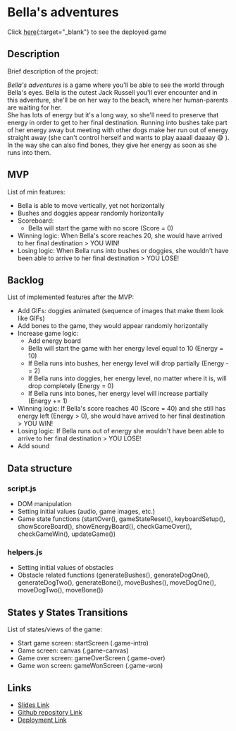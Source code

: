 # Bella's adventures
Click [here](https://alerodriguezabella.github.io/bellas-adventures/){:target="_blank"} to see the deployed game

## Description
Brief description of the project:

*Bella's adventures* is a game where you'll be able to see the world through Bella's eyes. Bella is the cutest Jack Russell you'll ever encounter and in this adventure, she'll be on her way to the beach, where her human-parents are waiting for her. <br/>
She has lots of energy but it's a long way, so she'll need to preserve that energy in order to get to her final destination. Running into bushes take part of her energy away but meeting with other dogs make her run out of energy straight away (she can't control herself and wants to play aaaall daaaay :sweat_smile: ). In the way she can also find bones, they give her energy as soon as she runs into them.

## MVP
List of min features:

- Bella is able to move vertically, yet not horizontally
- Bushes and doggies appear randomly horizontally
- Scoreboard:
    - Bella will start the game with no score (Score = 0)
- Winning logic: When Bella's score reaches 20, she would have arrived to her final destination > YOU WIN!
- Losing logic: When Bella runs into bushes or doggies, she wouldn't have been able to arrive to her final destination > YOU LOSE!


## Backlog
List of implemented features after the MVP:

- Add GIFs: doggies animated (sequence of images that make them look like GIFs)
- Add bones to the game, they would appear randomly horizontally
- Increase game logic: 
    - Add energy board
    - Bella will start the game with her energy level equal to 10 (Energy = 10)
    - If Bella runs into bushes, her energy level will drop partially (Energy -= 2)
    - If Bella runs into doggies, her energy level, no matter where it is, will drop completely (Energy = 0)
    - If Bella runs into bones, her energy level will increase partially (Energy += 1)
- Winning logic: If Bella's score reaches 40 (Score = 40) and she still has energy left (Energy > 0), she would have arrived to her final destination > YOU WIN!
- Losing logic: If Bella runs out of energy she wouldn't have been able to arrive to her final destination > YOU LOSE!
- Add sound

## Data structure

### script.js
- DOM manipulation 
- Setting initial values (audio, game images, etc.)
- Game state functions (startOver(), gameStateReset(), keyboardSetup(), showScoreBoard(), showEnergyBoard(), checkGameOver(), checkGameWin(), updateGame())

### helpers.js
- Setting initial values of obstacles
- Obstacle related functions (generateBushes(), generateDogOne(), generateDogTwo(), generateBone(), moveBushes(), moveDogOne(), moveDogTwo(), moveBone())

## States y States Transitions
List of states/views of the game:

- Start game screen: startScreen (.game-intro)
- Game screen: canvas (.game-canvas)
- Game over screen: gameOverScreen (.game-over)
- Game won screen: gameWonScreen (.game-won)

## Links
- [Slides Link](https://docs.google.com/presentation/d/1_64-emZtrloe6nEUWX7pmSHj93uGgHB5-0-7mxyR4pE/edit?usp=sharing)
- [Github repository Link](https://github.com/alerodriguezabella/bellas-adventures)
- [Deployment Link](https://alerodriguezabella.github.io/bellas-adventures/)